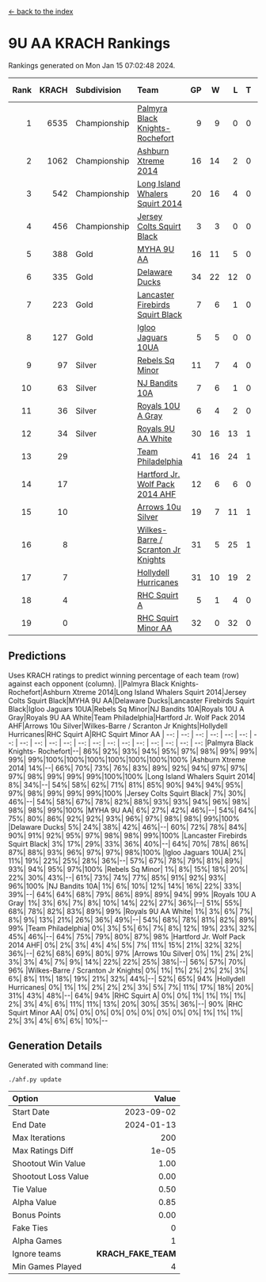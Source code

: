 [<- back to the index](readme.md)
# 9U AA KRACH Rankings
Rankings generated on Mon Jan 15 07:02:48 2024.

Rank|KRACH|Subdivision|Team|GP|W|L|T|OTW|OTL|SoS|Exp Wins|Win Diff
---:|---:|:---|:---|---:|---:|---:|---:|---:|---:|---:|---:|---:
1|6535|Championship|[Palmyra Black Knights- Rochefort](https://gamesheetstats.com/seasons/3659/teams/140260/schedule)|9|9|0|0|0|0|110|9.8|-0.0
2|1062|Championship|[Ashburn Xtreme 2014](https://gamesheetstats.com/seasons/3659/teams/140217/schedule)|16|14|2|0|0|0|182|14.9|0.0
3|542|Championship|[Long Island Whalers Squirt 2014](https://gamesheetstats.com/seasons/3659/teams/140221/schedule)|20|16|4|0|1|0|216|16.9|0.0
4|456|Championship|[Jersey Colts Squirt Black](https://gamesheetstats.com/seasons/3659/teams/140254/schedule)|3|3|0|0|0|0|18|3.9|0.0
5|388|Gold|[MYHA 9U AA](https://gamesheetstats.com/seasons/3659/teams/140222/schedule)|16|11|5|0|2|0|265|11.9|0.0
6|335|Gold|[Delaware Ducks](https://gamesheetstats.com/seasons/3659/teams/140218/schedule)|34|22|12|0|0|3|804|22.8|-0.0
7|223|Gold|[Lancaster Firebirds Squirt Black](https://gamesheetstats.com/seasons/3659/teams/140256/schedule)|7|6|1|0|0|0|59|6.9|0.0
8|127|Gold|[Igloo Jaguars 10UA](https://gamesheetstats.com/seasons/3659/teams/140253/schedule)|5|5|0|0|0|0|3|5.9|0.0
9|97|Silver|[Rebels Sq Minor](https://gamesheetstats.com/seasons/3659/teams/140223/schedule)|11|7|4|0|1|1|198|7.9|0.0
10|63|Silver|[NJ Bandits 10A](https://gamesheetstats.com/seasons/3659/teams/140259/schedule)|7|6|1|0|0|0|14|6.9|0.0
11|36|Silver|[Royals 10U A Gray](https://gamesheetstats.com/seasons/3659/teams/140262/schedule)|6|4|2|0|0|0|57|4.9|0.0
12|34|Silver|[Royals 9U AA White](https://gamesheetstats.com/seasons/3659/teams/140225/schedule)|30|16|13|1|0|0|141|17.4|0.0
13|29||[Team Philadelphia](https://gamesheetstats.com/seasons/3659/teams/140265/schedule)|41|16|24|1|2|1|517|17.4|0.0
14|17||[Hartford Jr. Wolf Pack 2014 AHF](https://gamesheetstats.com/seasons/3659/teams/140219/schedule)|12|6|6|0|0|0|134|6.9|0.0
15|10||[Arrows 10u Silver](https://gamesheetstats.com/seasons/3659/teams/140216/schedule)|19|7|11|1|1|0|131|8.4|0.0
16|8||[Wilkes-Barre / Scranton Jr Knights](https://gamesheetstats.com/seasons/3659/teams/140228/schedule)|31|5|25|1|0|1|973|6.4|0.0
17|7||[Hollydell Hurricanes](https://gamesheetstats.com/seasons/3659/teams/140220/schedule)|31|10|19|2|0|0|90|11.9|0.0
18|4||[RHC Squirt A](https://gamesheetstats.com/seasons/3659/teams/140261/schedule)|5|1|4|0|0|0|16|1.9|0.0
19|0||[RHC Squirt Minor AA](https://gamesheetstats.com/seasons/3659/teams/140224/schedule)|32|0|32|0|0|1|101|0.9|0.0

## Predictions
Uses KRACH ratings to predict winning percentage of each team (row) against each opponent (column).
||Palmyra Black Knights- Rochefort|Ashburn Xtreme 2014|Long Island Whalers Squirt 2014|Jersey Colts Squirt Black|MYHA 9U AA|Delaware Ducks|Lancaster Firebirds Squirt Black|Igloo Jaguars 10UA|Rebels Sq Minor|NJ Bandits 10A|Royals 10U A Gray|Royals 9U AA White|Team Philadelphia|Hartford Jr. Wolf Pack 2014 AHF|Arrows 10u Silver|Wilkes-Barre / Scranton Jr Knights|Hollydell Hurricanes|RHC Squirt A|RHC Squirt Minor AA
| --: | --: | --: | --: | --: | --: | --: | --: | --: | --: | --: | --: | --: | --: | --: | --: | --: | --: | --: | --: 
|Palmyra Black Knights- Rochefort|--| 86%| 92%| 93%| 94%| 95%| 97%| 98%| 99%| 99%| 99%| 99%|100%|100%|100%|100%|100%|100%|100%
|Ashburn Xtreme 2014| 14%|--| 66%| 70%| 73%| 76%| 83%| 89%| 92%| 94%| 97%| 97%| 97%| 98%| 99%| 99%| 99%|100%|100%
|Long Island Whalers Squirt 2014|  8%| 34%|--| 54%| 58%| 62%| 71%| 81%| 85%| 90%| 94%| 94%| 95%| 97%| 98%| 99%| 99%| 99%|100%
|Jersey Colts Squirt Black|  7%| 30%| 46%|--| 54%| 58%| 67%| 78%| 82%| 88%| 93%| 93%| 94%| 96%| 98%| 98%| 98%| 99%|100%
|MYHA 9U AA|  6%| 27%| 42%| 46%|--| 54%| 64%| 75%| 80%| 86%| 92%| 92%| 93%| 96%| 97%| 98%| 98%| 99%|100%
|Delaware Ducks|  5%| 24%| 38%| 42%| 46%|--| 60%| 72%| 78%| 84%| 90%| 91%| 92%| 95%| 97%| 98%| 98%| 99%|100%
|Lancaster Firebirds Squirt Black|  3%| 17%| 29%| 33%| 36%| 40%|--| 64%| 70%| 78%| 86%| 87%| 88%| 93%| 96%| 97%| 97%| 98%|100%
|Igloo Jaguars 10UA|  2%| 11%| 19%| 22%| 25%| 28%| 36%|--| 57%| 67%| 78%| 79%| 81%| 89%| 93%| 94%| 95%| 97%|100%
|Rebels Sq Minor|  1%|  8%| 15%| 18%| 20%| 22%| 30%| 43%|--| 61%| 73%| 74%| 77%| 85%| 91%| 92%| 93%| 96%|100%
|NJ Bandits 10A|  1%|  6%| 10%| 12%| 14%| 16%| 22%| 33%| 39%|--| 64%| 64%| 68%| 79%| 86%| 89%| 89%| 94%| 99%
|Royals 10U A Gray|  1%|  3%|  6%|  7%|  8%| 10%| 14%| 22%| 27%| 36%|--| 51%| 55%| 68%| 78%| 82%| 83%| 89%| 99%
|Royals 9U AA White|  1%|  3%|  6%|  7%|  8%|  9%| 13%| 21%| 26%| 36%| 49%|--| 54%| 68%| 78%| 81%| 82%| 89%| 99%
|Team Philadelphia|  0%|  3%|  5%|  6%|  7%|  8%| 12%| 19%| 23%| 32%| 45%| 46%|--| 64%| 75%| 79%| 80%| 87%| 98%
|Hartford Jr. Wolf Pack 2014 AHF|  0%|  2%|  3%|  4%|  4%|  5%|  7%| 11%| 15%| 21%| 32%| 32%| 36%|--| 62%| 68%| 69%| 80%| 97%
|Arrows 10u Silver|  0%|  1%|  2%|  2%|  3%|  3%|  4%|  7%|  9%| 14%| 22%| 22%| 25%| 38%|--| 56%| 57%| 70%| 96%
|Wilkes-Barre / Scranton Jr Knights|  0%|  1%|  1%|  2%|  2%|  2%|  3%|  6%|  8%| 11%| 18%| 19%| 21%| 32%| 44%|--| 52%| 65%| 94%
|Hollydell Hurricanes|  0%|  1%|  1%|  2%|  2%|  2%|  3%|  5%|  7%| 11%| 17%| 18%| 20%| 31%| 43%| 48%|--| 64%| 94%
|RHC Squirt A|  0%|  0%|  1%|  1%|  1%|  1%|  2%|  3%|  4%|  6%| 11%| 11%| 13%| 20%| 30%| 35%| 36%|--| 90%
|RHC Squirt Minor AA|  0%|  0%|  0%|  0%|  0%|  0%|  0%|  0%|  0%|  1%|  1%|  1%|  2%|  3%|  4%|  6%|  6%| 10%|--

## Generation Details

Generated with command line:
```
./ahf.py update
```

| Option | Value |
| :----- | ----: |
| Start Date | 2023-09-02 |
| End Date | 2024-01-13 |
| Max Iterations | 200 |
| Max Ratings Diff | 1e-05 |
| Shootout Win Value | 1.00 |
| Shootout Loss Value | 0.00 |
| Tie Value | 0.50 |
| Alpha Value | 0.85 |
| Bonus Points | 0.00 |
| Fake Ties | 0 |
| Alpha Games | 1 |
| Ignore teams | __KRACH_FAKE_TEAM__ |
| Min Games Played | 4 |

